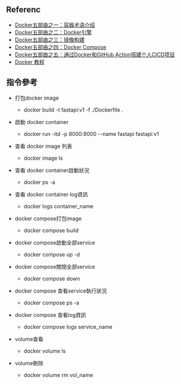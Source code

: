 ## Referenc
- [Docker五部曲之一：容器术语介绍](https://blog.csdn.net/qq_45295475/article/details/135426978)
- [Docker五部曲之二：Docker引擎](https://blog.csdn.net/qq_45295475/article/details/135434809)
- [Docker五部曲之三：镜像构建](https://blog.csdn.net/qq_45295475/article/details/135434814)
- [Docker五部曲之四：Docker Compose](https://blog.csdn.net/qq_45295475/article/details/135434820)
- [Docker五部曲之五：通过Docker和GitHub Action搭建个人CICD项目](https://blog.csdn.net/qq_45295475/article/details/135611462)
- [Docker 教程](https://www.runoob.com/docker/docker-tutorial.html)

## 指令參考
- 打包docker image
  - docker build -t fastapi:v1 -f ./Dockerfile .
- 啟動 docker container
  - docker run -itd -p 8000:8000 --name fastapi fastapi:v1 
- 查看 docker image 列表
  - docker image ls
- 查看 docker container啟動狀況
  - docker ps -a
- 查看 docker container log資訊
  - docker logs container_name

- docker compose打包image
  - docker compose build
- docker compose啟動全部service
  - docker compose up -d
- docker compose關閉全部service
  - docker compose down
- docker compose 查看service執行狀況
  - docker compose ps -a
- docker compose 查看log資訊
  - docker compose logs service_name

- volume查看
  - docker volume ls
- volume刪除
  - docker volume rm vol_name